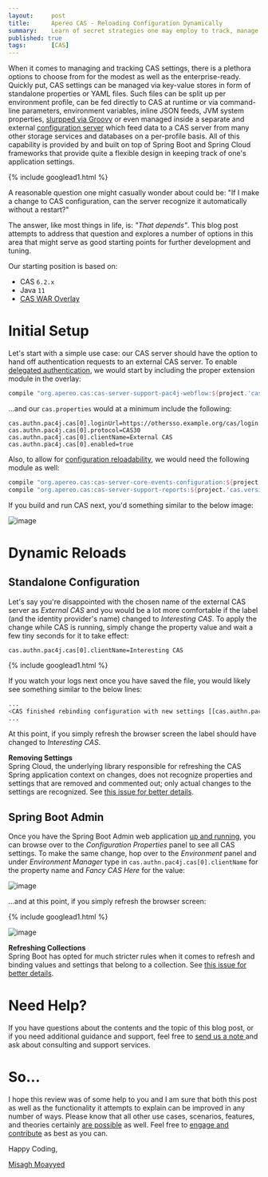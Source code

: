 ```yaml
---
layout:     post
title:      Apereo CAS - Reloading Configuration Dynamically
summary:    Learn of secret strategies one may employ to track, manage and dynamically reload CAS configuration and settings without hair loss.
published: true
tags:       [CAS]
---
```


When it comes to managing and tracking CAS settings, there is a plethora options to choose from for the modest as well as the enterprise-ready. Quickly put, CAS settings can be managed via key-value stores in form of standalone properties or YAML files. Such files can be split up per environment profile, can be fed directly to CAS at runtime or via command-line parameters, environment variables, inline JSON feeds, JVM system properties, [slurpped via Groovy](/2018/11/02/cas6-groovy-config-slurper/) or even managed inside a separate and external [configuration server](/2018/10/25/cas6-cloud-config-server/) which feed data to a CAS server from many other storage services and databases on a per-profile basis. All of this capability is provided by and built on top of Spring Boot and Spring Cloud frameworks that provide quite a flexible design in keeping track of one's application settings.

{% include googlead1.html  %}

A reasonable question one might casually wonder about could be: "If I make a change to CAS configuration, can the server recognize it automatically without a restart?"

The answer, like most things in life, is: *"That depends"*. This blog post attempts to address that question and explores a number of options in this area that might serve as good starting points for further development and tuning.

Our starting position is based on:

- CAS `6.2.x`
- Java `11`
- [CAS WAR Overlay](https://github.com/apereo/cas-overlay-template)

# Initial Setup

Let's start with a simple use case: our CAS server should have the option to hand off authentication requests to an external CAS server. To enable [delegated authentication](https://apereo.github.io/cas/6.2.x/integration/Delegate-Authentication.html), we would start by including the proper extension module in the overlay:

```gradle
compile "org.apereo.cas:cas-server-support-pac4j-webflow:${project.'cas.version'}"
```

...and our `cas.properties` would at a minimum include the following:

```
cas.authn.pac4j.cas[0].loginUrl=https://othersso.example.org/cas/login
cas.authn.pac4j.cas[0].protocol=CAS30
cas.authn.pac4j.cas[0].clientName=External CAS
cas.authn.pac4j.cas[0].enabled=true
```

Also, to allow for [configuration reloadability](https://apereo.github.io/cas/6.2.x/configuration/Configuration-Management-Reload.html), we would need the following module as well:

```gradle
compile "org.apereo.cas:cas-server-core-events-configuration:${project.'cas.version'}"
compile "org.apereo.cas:cas-server-support-reports:${project.'cas.version'}"
```

If you build and run CAS next, you'd something similar to the below image:

![image](https://user-images.githubusercontent.com/1205228/61612088-c7cf1f80-ac72-11e9-91ab-34c945259dee.png)

# Dynamic Reloads

## Standalone Configuration

Let's say you're disappointed with the chosen name of the external CAS server as *External CAS* and you would be a lot more comfortable if the label (and the identity provider's name) changed to *Interesting CAS*. To apply the change while CAS is running, simply change the property value and wait a few tiny seconds for it to take effect:

```
cas.authn.pac4j.cas[0].clientName=Interesting CAS
```

{% include googlead1.html  %}

If you watch your logs next once you have saved the file, you would likely see something similar to the below lines:

```bash
...
<CAS finished rebinding configuration with new settings [[cas.authn.pac4j.cas[0].clientName]]>
...
```

At this point, if you simply refresh the browser screen the label should have changed to *Interesting CAS*.

<div class="alert alert-info">
<strong>Removing Settings</strong><br/>Spring Cloud, the underlying library responsible for refreshing the CAS Spring application context on changes, does not recognize properties and settings that are removed and commented out; only actual changes to the settings are recognized. See <a href="https://github.com/spring-cloud/spring-cloud-config/issues/476">this issue for better details</a>.
</div>

## Spring Boot Admin

Once you have the Spring Boot Admin web application [up and running](/2018/10/22/cas6-springboot-admin-server/), you can browse over to the *Configuration Properties* panel to see all CAS settings. To make the same change, hop over to the *Environment* panel and under *Environment Manager* type in `cas.authn.pac4j.cas[0].clientName` for the property name and *Fancy CAS Here* for the value:

![image](https://user-images.githubusercontent.com/1205228/61623008-27392980-ac8b-11e9-8c9d-fa377f27f976.png)


...and at this point, if you simply refresh the browser screen:

{% include googlead1.html  %}

![image](https://user-images.githubusercontent.com/1205228/61623183-6c5d5b80-ac8b-11e9-8490-9169d36aaf5b.png)

<div class="alert alert-info">
<strong>Refreshing Collections</strong><br/>Spring Boot has opted for much stricter rules when it comes to refresh and binding values and settings that belong to a collection. See <a href="https://github.com/spring-projects/spring-boot/issues/9137">this issue for better details</a>.
</div>


# Need Help?

If you have questions about the contents and the topic of this blog post, or if you need additional guidance and support, feel free to [send us a note ](/#contact-section-header) and ask about consulting and support services.

# So...

I hope this review was of some help to you and I am sure that both this post as well as the functionality it attempts to explain can be improved in any number of ways. Please know that all other use cases, scenarios, features, and theories certainly [are possible](https://apereo.github.io/2017/02/18/onthe-theoryof-possibility/) as well. Feel free to [engage and contribute](https://apereo.github.io/cas/developer/Contributor-Guidelines.html) as best as you can.

Happy Coding,

[Misagh Moayyed](https://fawnoos.com)